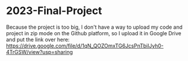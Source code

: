 # 2023-Final-Project
Because the project is too big, I don't have a way to upload my code and project in zip mode on the Github platform, so I upload it in Google Drive and put the link over here: https://drive.google.com/file/d/1qN_QOZOmxTG6JcsPnTbiIJyh0-4TrGSW/view?usp=sharing
